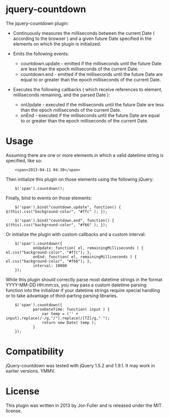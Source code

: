 jquery-countdown
================
The jquery-countdown plugin:
- Continuously measures the milliseconds between the current Date ( according to the browser )
   and a given future Date specified in the elements on which the plugin is initialized.


- Emits the following events:
   - countdown.update - emitted if the milliseconds until the future Date are less than the epoch milliseconds of the
                      current Date.
   - countdown.end    - emitted if the milliseconds until the future Date are equal to or greater than the epoch
                      milliseconds of the current Date.


- Executes the following callbacks ( which receive references to element, milliseconds remaining, and the parsed Date ):
   - onUpdate         - executed if the milliseconds until the future Date are less than the epoch milliseconds of the
                      current Date.
   - onEnd            - executed if the milliseconds until the future Date are equal to or greater than the epoch
                      milliseconds of the current Date.


Usage
=====
Assuming there are one or more elements in which a valid datetime string is specified, like so:

        <span>2013-04-11 04:30</span>

Then initialize this plugin on those elements using the following jQuery:

        $('span').countdown();

Finally, bind to events on those elements:

        $('span').bind("countdown.update", function() { $(this).css("background-color", "#ffc" ); });

        $('span').bind("countdown.end", function() { $(this).css("background-color", "#f66" ); });

Or initialize the plugin with custom callbacks and a custom interval:

        $('span').countdown({
                onUpdate: function( el, remainingMilliseconds ) { el.css("background-color", "#ffc"); },
                onEnd: function( el, remainingMilliseconds ) { el.css("background-color", "#f66"); },
                interval: 10000
        });

While this plugin should correctly parse most datetime strings in the format YYYY-MM-DD HH:mm:ss, you may pass a custom
datetime parsing function into the initializer if your datetime strings require special handling or to take advantage
of third-parting parsing libraries.

        $('span').countdown({
                parseDateTime: function( input ) {
                    var temp = ('' + input).replace(/-/g,"/").replace(/[TZ]/g," ");
                    return new Date( temp );
                }
        });


Compatibility
=============
jQuery-countdown was tested with jQuery 1.5.2 and 1.9.1. It may work in earlier versions. YMMV.


License
=======

This plugin was written in 2013 by Jon Fuller and is released under the MIT license.
